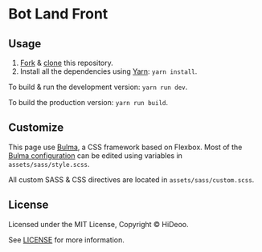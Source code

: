# Bot Land Front

## Usage

1. [Fork](https://help.github.com/articles/fork-a-repo) & [clone](https://help.github.com/articles/cloning-a-repository) this repository.
2. Install all the dependencies using [Yarn](https://yarnpkg.com): `yarn install`.

To build & run the development version: `yarn run dev`.

To build the production version: `yarn run build`.

## Customize

This page use [Bulma](https://bulma.io/), a CSS framework based on Flexbox. Most of the [Bulma configuration](https://bulma.io/documentation/overview/customize/) can be edited using variables in `assets/sass/style.scss`.

All custom SASS & CSS directives are located in `assets/sass/custom.scss`.

## License

Licensed under the MIT License, Copyright © HiDeoo.

See [LICENSE](https://github.com/HiDeoo/botland-front/blob/master/LICENSE) for more information.
